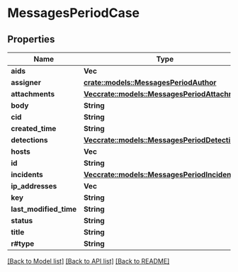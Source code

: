 # MessagesPeriodCase

## Properties

Name | Type | Description | Notes
------------ | ------------- | ------------- | -------------
**aids** | **Vec<String>** |  |
**assigner** | [**crate::models::MessagesPeriodAuthor**](messages.Author.md) |  |
**attachments** | [**Vec<crate::models::MessagesPeriodAttachment>**](messages.Attachment.md) |  |
**body** | **String** |  |
**cid** | **String** |  |
**created_time** | **String** |  |
**detections** | [**Vec<crate::models::MessagesPeriodDetection>**](messages.Detection.md) |  |
**hosts** | **Vec<String>** |  |
**id** | **String** |  |
**incidents** | [**Vec<crate::models::MessagesPeriodIncident>**](messages.Incident.md) |  |
**ip_addresses** | **Vec<String>** |  |
**key** | **String** |  |
**last_modified_time** | **String** |  |
**status** | **String** |  |
**title** | **String** |  |
**r#type** | **String** |  |

[[Back to Model list]](../README.md#documentation-for-models) [[Back to API list]](../README.md#documentation-for-api-endpoints) [[Back to README]](../README.md)
